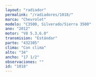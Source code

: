 ```yaml
---
layout: "radiador"
permalink: "/radiadores/1018/"
marca: "Chevrolet"
modelo: "C3500, Silverado/Sierra 3500"
ano: "2012"
motor: "V8 5.3,6.0"
transmision: "Estándar"
parte: "432305"
clima: "Con clima"
alto: "34"
ancho: "17 1/2"
observaciones: ""
id: "1018"
---
```


